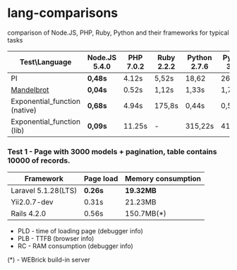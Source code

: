 # lang-comparisons
comparison of Node.JS, PHP, Ruby, Python and their frameworks for typical tasks


Test\Language                                                                   | Node.JS 5.4.0    | PHP 7.0.2       | Ruby 2.2.2   | Python 2.7.6  |  Python 3.4.0  
------------------------------------------------------------------------------- | ---------------- | --------------- | ------------ | ------------  | -------------- 
PI                                                                              | **0,48s**        | 4.12s           | 5,52s        | 18,62         | 26,5s   
[Mandelbrot](http://www.timestretch.com/article/mandelbrot_fractal_benchmark)   | **0,04s**        | 0.52s           | 1,12s        | 1,33s         | 1,71s         
Exponential_function (native)                                                   | **0,68s**        | 4.94s           | 175,8s       | 0,44s         | 0,55s      
Exponential_function (lib)                                                      | **0,09s**        | 11.25s          | -            | 315,22s       | 412,08s     

### Test 1 - Page with 3000 models + pagination, table contains 10000 of records.

Framework             | Page load       | Memory consumption
--------------------- | --------------- | ------------------
Laravel 5.1.28(LTS)   | **0.26s**       | **19.32MB**
Yii2.0.7-dev          | 0.31s           | 21.23MB
Rails 4.2.0           | 0.56s           | 150.7MB(*)

* PLD - time of loading page (debugger info)
* PLB - TTFB (browser info)
* RC - RAM consumption (debugger info)

(*) - WEBrick build-in server